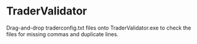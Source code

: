 # TraderValidator

Drag-and-drop traderconfig.txt files onto TraderValidator.exe to check the files for missing commas and duplicate lines.
